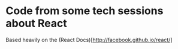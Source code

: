 # Code from some tech sessions about React

Based heavily on the (React Docs)[http://facebook.github.io/react/]
